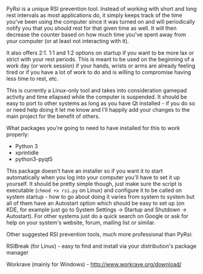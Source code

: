PyRsi is a unique RSI prevention tool. Instead of working with short and long rest intervals as most applications do, it simply keeps track of the time you've been using the computer since it was turned on and will periodically notify you that you should rest for that given time as well. It will then decrease the counter based on how much time you've spent away from your computer (or at least not interacting with it).

It also offers 2:1. 1:1 and 1:2 options on startup if you want to be more lax or strict with your rest periods. This is meant to be used on the beginning of a work day (or work session) if your hands, wrists or arms are already feeling tired or if you have a lot of work to do and is willing to compromise having less time to rest, etc.

This is currently a Linux-only tool and takes into consideration gamepad activity and time ellapsed while the computer is suspended. It should be easy to port to other systems as long as you have Qt installed - if you do so or need help doing it let me know and I'll happily add your changes to the main project for the benefit of others.

What packages you're going to need to have installed for this to work properly:

* Python 3
* xprintidle
* python3-pyqt5

This package doesn't have an installer so if you want it to start automatically when you log into your computer you'll have to set it up yourself. It should be pretty simple though, just make sure the script is executable (`chmod +x rsi.py` on Linux) and configure it to be called on system startup - how to go about doing it varies from system to system but all of them have an Autostart option which should be easy to set up (on KDE, for example just go to System Settings -> Startup and Shutdown -> Autostart). For other systems just do a quick search on Google or ask for help on your system's website, forum, mailing list or similar.

Other suggested RSI prevention tools, much more professional than PyRsi:

RSIBreak (for Linux) - easy to find and install via your distribution's package manager

Workrave (mainly for Windows) - http://www.workrave.org/download/
